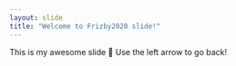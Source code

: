 ```yaml
---
layout: slide
title: "Welcome to Frizby2020 slide!"
---
```

This is my awesome slide :tada:
Use the left arrow to go back!
